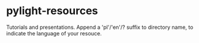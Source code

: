 # pylight-resources

Tutorials and presentations. Append a 'pl'/'en'/? suffix to directory name, to indicate the language of your resouce.
